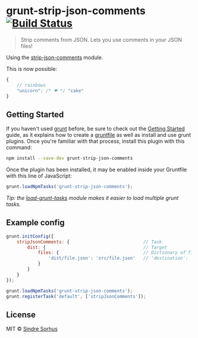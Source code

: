 # grunt-strip-json-comments [![Build Status](https://secure.travis-ci.org/sindresorhus/grunt-strip-json-comments.png?branch=master)](http://travis-ci.org/sindresorhus/grunt-strip-json-comments)

> Strip comments from JSON. Lets you use comments in your JSON files!

Using the [strip-json-comments](https://github.com/sindresorhus/strip-json-comments) module.

This is now possible:

```js
{
	// rainbows
	"unicorn": /* ❤ */ "cake"
}
```


## Getting Started

If you haven't used [grunt][] before, be sure to check out the [Getting Started][] guide, as it explains how to create a [gruntfile][Getting Started] as well as install and use grunt plugins. Once you're familiar with that process, install this plugin with this command:

```sh
npm install --save-dev grunt-strip-json-comments
```

Once the plugin has been installed, it may be enabled inside your Gruntfile with this line of JavaScript:

```js
grunt.loadNpmTasks('grunt-strip-json-comments');
```

*Tip: the [load-grunt-tasks](https://github.com/sindresorhus/load-grunt-tasks) module makes it easier to load multiple grunt tasks.*

[grunt]: http://gruntjs.com
[Getting Started]: http://gruntjs.com/getting-started


## Example config

```js
grunt.initConfig({
	stripJsonComments: {							// Task
		dist: {										// Target
			files: {								// Dictionary of files
				'dist/file.json': 'src/file.json'	// 'destination': 'source'
			}
		}
	}
});

grunt.loadNpmTasks('grunt-strip-json-comments');
grunt.registerTask('default', ['stripJsonComments']);
```


## License

MIT © [Sindre Sorhus](http://sindresorhus.com)
